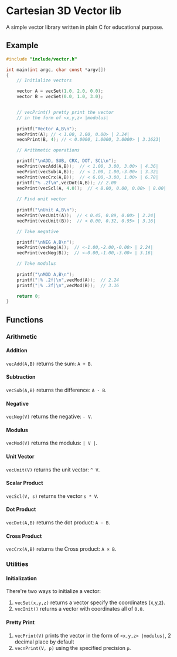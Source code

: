 # Cartesian 3D Vector lib
A simple vector library written in plain C for educational purpose.

## Example
```c
#include "include/vector.h"

int main(int argc, char const *argv[])
{
    // Initialize vectors

    vector A = vecSet(1.0, 2.0, 0.0); 
    vector B = vecSet(0.0, 1.0, 3.0);


    // vecPrint() pretty print the vector
    // in the form of <x,y,z> |modulus|
    
    printf("Vector A,B\n");
    vecPrint(A); // < 1.00, 2.00, 0.00> | 2.24| 
    vecnPrint(B, 4); // < 0.0000, 1.0000, 3.0000> | 3.1623|

    // Arithmetic operations

    printf("\nADD, SUB, CRX, DOT, SCL\n");
    vecPrint(vecAdd(A,B));  // < 1.00, 3.00, 3.00> | 4.36|
    vecPrint(vecSub(A,B));  // < 1.00, 1.00,-3.00> | 3.32|
    vecPrint(vecCrx(A,B));  // < 6.00,-3.00, 1.00> | 6.78|
    printf("% .2f\n",vecDot(A,B)); // 2.00
    vecPrint(vecScl(A, 4.0));  // < 8.00, 0.00, 0.00> | 8.00|
    
    // Find unit vector
    
    printf("\nUnit A,B\n");
    vecPrint(vecUnit(A));  // < 0.45, 0.89, 0.00> | 2.24|
    vecPrint(vecUnit(B));  // < 0.00, 0.32, 0.95> | 3.16|

    // Take negative

    printf("\nNEG A,B\n");
    vecPrint(vecNeg(A));  // <-1.00,-2.00,-0.00> | 2.24|
    vecPrint(vecNeg(B));  // <-0.00,-1.00,-3.00> | 3.16|

    // Take modulus
    
    printf("\nMOD A,B\n");
    printf("|% .2f|\n",vecMod(A));  // 2.24
    printf("|% .2f|\n",vecMod(B));  // 3.16

    return 0;
}
```
## Functions
### Arithmetic
#### Addition

`vecAdd(A,B)` returns the sum: `A + B`.

#### Subtraction

`vecSub(A,B)` returns the difference: `A - B`.

#### Negative

`vecNeg(V)` returns the negative: `- V`.

#### Modulus

`vecMod(V)` returns the modulus: `| V |`.

#### Unit Vector

`vecUnit(V)` returns the unit vector: `^ V`.

#### Scalar Product

`vecScl(V, s)` returns the vector `s * V`.

#### Dot Product

`vecDot(A,B)` returns the dot product: `A · B`.

#### Cross Product

`vecCrx(A,B)` returns the Cross product: `A × B`.

### Utilities
#### Initialization

There're two ways to initialize a vector:
1. `vecSet(x,y,z)` returns a vector specify the coordinates (x,y,z).
2. `vecInit()` returns a vector with coordinates all of `0.0`.

#### Pretty Print

1. `vecPrint(V)` prints the vector in the form of `<x,y,z> |modulus|`, 2 decimal place by default
2. `vecnPrint(V, p)` using the specified precision `p`.
